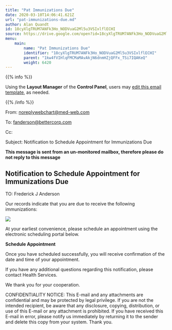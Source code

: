 ```yaml
---
title: "Pat Immunizations Due"
date: 2020-03-10T14:06:41.621Z
url: "pat-immunizations-due.md"
author: Alan Quandt
id: 18cyXlgTRUM7ANFk3Ho_NODVuaG2Ml5u3VSIxlflECHI
source: https://drive.google.com/open?id=18cyXlgTRUM7ANFk3Ho_NODVuaG2Ml5u3VSIxlflECHI
menu:
    main:
        name: "Pat Immunizations Due"
        identifier: "18cyXlgTRUM7ANFk3Ho_NODVuaG2Ml5u3VSIxlflECHI"
        parent: "1kw4fVIHlqFMCMaMAvAkjN6dnmHZjQFFx_TSi7IQAKeQ"
        weight: 6420
---
```









{{% info %}}

Using the **Layout Manager** of the **Control Panel**, users may [edit this email template](https://system/?f=admin&subfunc=layout_manager&search_for=email&layout_search=Go&lv_layout_manager_limit=0&opp=edit&doc_type=EIMMUN&old_module=Email&old_name=Pat+Immunizations+Due&active=0), as needed.

{{% /info %}}


From: noreplywebchart@med-web.com

To: fanderson@bettercorp.com

Cc:

Subject: Notification to Schedule Appointment for Immunizations Due



****This message is sent from an un-monitored mailbox, therefore please do not reply to this message****

## Notification to Schedule Appointment for Immunizations Due



TO: Frederick J Anderson



Our records indicate that you are due to receive the following immunizations:



![](external_files/d4a1ee2b1d4b27301bc2cc37fbefe757.png)



At your earliest convenience, please schedule an appointment using the electronic scheduling portal below.



**Schedule Appointment**



Once you have scheduled successfully, you will receive confirmation of the date and time of your appointment.

If you have any additional questions regarding this notification, please contact Health Services.

We thank you for your cooperation.





CONFIDENTIALITY NOTICE: This E-mail and any attachments are confidential and may be protected by legal privilege. If you are not the intended recipient, be aware that any disclosure, copying, distribution, or use of this E-mail or any attachment is prohibited. If you have received this E-mail in error, please notify us immediately by returning it to the sender and delete this copy from your system. Thank you.



